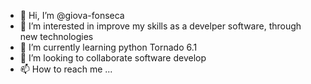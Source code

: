 - 👋 Hi, I’m @giova-fonseca
- 👀 I’m interested in improve my skills as a develper software, through new technologies 
- 🌱 I’m currently learning python Tornado 6.1
- 💞️ I’m looking to collaborate software develop
- 📫 How to reach me ...

<!---
giova-fonseca/giova-fonseca is a ✨ special ✨ repository because its `README.md` (this file) appears on your GitHub profile.
You can click the Preview link to take a look at your changes.
--->
